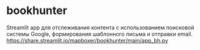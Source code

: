 # bookhunter
Streamlit app для отслеживания контента с использованием поисковой системы Google, формирования шаблонного письма и отправки email.
https://share.streamlit.io/mapboxer/bookhunter/main/app_bh.py
